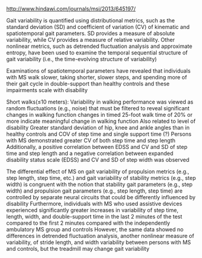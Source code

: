 http://www.hindawi.com/journals/msi/2013/645197/

Gait variability is quantified using distributional metrics, such as the standard deviation (SD) and coefficient of variation (CV) of kinematic and spatiotemporal gait parameters. SD provides a measure of absolute variability, while CV provides a measure of relative variability. Other nonlinear metrics, such as detrended fluctuation analysis and approximate entropy, have been used to examine the temporal sequential structure of gait variability (i.e., the time-evolving structure of variability)

Examinations of spatiotemporal parameters have revealed that individuals with MS walk slower, taking shorter, slower steps, and spending more of their gait cycle in double-support than healthy controls and these impairments scale with disability 

Short walks(≤10 meters):
Variability in walking performance was viewed as random fluctuations (e.g., noise) that must be filtered to reveal significant changes in walking function
	changes in timed 25-foot walk time of 20% or more indicate meaningful change in walking function
	Also related to level of disability
Greater standard deviation of hip, knee and ankle angles than in healthy controls and COV of step time and single support time (?)
Persons with MS demonstrated greater CV of both step time and step length
Additionally, a positive correlation between EDSS and CV and SD of step time and step length and a negative correlation between expanded disability status scale (EDSS) and CV and SD of step width was observed

The differential effect of MS on gait variability of propulsion metrics (e.g., step length, step time, etc.) and gait variability of stability metrics (e.g., step width) is congruent with the notion that stability gait parameters (e.g., step width) and propulsion gait parameters (e.g., step length, step time) are controlled by separate neural circuits that could be differently influenced by disability
Furthermore, individuals with MS who used assistive devices experienced significantly greater increases in variability of step time, length, width, and double-support time in the last 2 minutes of the test compared to the first 2 minutes compared with the independently ambulatory MS group and controls
However, the same data showed no differences in detrended fluctuation analysis, another nonlinear measure of variability, of stride length, and width variability between persons with MS and controls, but the treadmill may change gait variability
